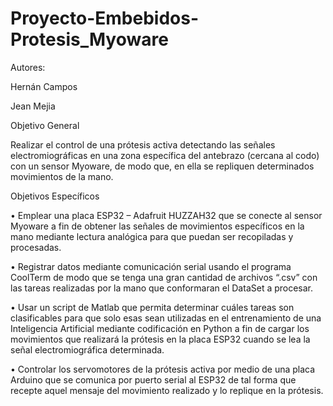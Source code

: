 # Proyecto-Embebidos-Protesis_Myoware
Autores:

Hernán Campos

Jean Mejia


Objetivo General

Realizar el control de una prótesis activa detectando las señales electromiográficas en una zona específica del antebrazo (cercana al codo) con un sensor Myoware, de modo que, en ella se repliquen determinados movimientos de la mano.


Objetivos Específicos

•	Emplear una placa ESP32 – Adafruit HUZZAH32 que se conecte al sensor Myoware a fin de obtener las señales de movimientos específicos en la mano mediante lectura analógica para que puedan ser recopiladas y procesadas.

•	Registrar datos mediante comunicación serial usando el programa CoolTerm de modo que se tenga una gran cantidad de archivos “.csv” con las tareas realizadas por la mano que conformaran el DataSet a procesar.

•	Usar un script de Matlab que permita determinar cuáles tareas son clasificables para que solo esas sean utilizadas en el entrenamiento de una Inteligencia Artificial mediante codificación en Python a fin de cargar los movimientos que realizará la prótesis en la placa ESP32 cuando se lea la señal electromiográfica determinada.

•	Controlar los servomotores de la prótesis activa por medio de una placa Arduino que se comunica por puerto serial al ESP32 de tal forma que recepte aquel mensaje del movimiento realizado y lo replique en la prótesis.
